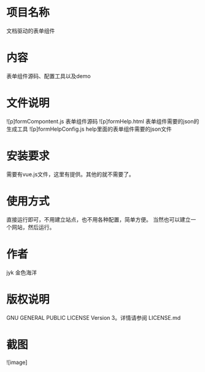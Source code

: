 # 项目名称
文档驱动的表单组件
# 内容
表单组件源码、配置工具以及demo
# 文件说明
![p]formCompontent.js 表单组件源码
![p]formHelp.html 表单组件需要的json的生成工具
![p]formHelpConfig.js help里面的表单组件需要的json文件
# 安装要求
需要有vue.js文件，这里有提供。其他的就不需要了。
# 使用方式
直接运行即可，不用建立站点，也不用各种配置，简单方便。
当然也可以建立一个网站，然后运行。
# 作者
jyk 金色海洋
# 版权说明
GNU GENERAL PUBLIC LICENSE Version 3。详情请参阅 LICENSE.md

# 截图
![image]